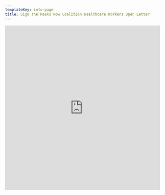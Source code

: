 ```yaml
---
templateKey: info-page
title: Sign the Masks Now Coalition Healthcare Workers Open Letter
---
```

<div style="height: 600px;">
<iframe class="airtable-embed" src="https://airtable.com/embed/shryincUNXJaNass0?backgroundColor=teal" frameborder="0" onmousewheel="" width="100%" height="533" style="background: transparent; border: 1px solid #ccc;"></iframe>
</div>
